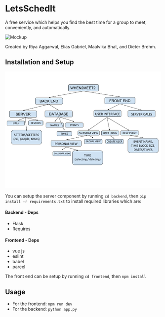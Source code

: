 # LetsSchedIt
A free service which helps you find the best time for a group to meet, conveniently, and automatically.  

![Mockup](documentation/Mockups/Desktop-Home-LeavesHalf.pn)

Created by Riya Aggarwal, Elias Gabriel, Maalvika Bhat, and Dieter Brehm.


## Installation and Setup 
![AR Diagram](Documentation/ARDiagram.png)

You can setup the server component by running
`cd backend`, then `pip install -r requirements.txt` to install required libraries which are:  

#### Backend - Deps
* Flask  
* Requires  

#### Frontend - Deps 
* vue js  
* eslint  
* babel  
* parcel  

The front end can be setup by running
`cd frontend`, then `npm install`

## Usage  
* For the frontend: `npm run dev`  
* For the backend: `python app.py`
